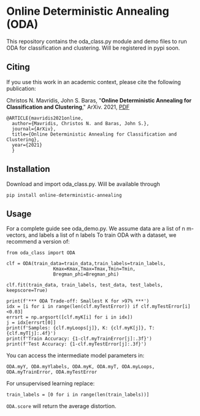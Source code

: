 # Online Deterministic Annealing (ODA)
 
This repository contains the oda_class.py module and demo files to run ODA for classification and clustering.
Will be registered in pypi soon.

## Citing
If you use this work in an academic context, please cite the following publication:

Christos N. Mavridis, John S. Baras, 
"**Online Deterministic Annealing for Classification and Clustering**,"
ArXiv. 2021, [PDF](link_to_pdf)

    @ARTICLE{mavridis2021online,
	  author={Mavridis, Christos N. and Baras, John S.},
	  journal={ArXiv}, 
	  title={Online Deterministic Annealing for Classification and Clustering}, 
	  year={2021}
	  }  
	  
## Installation

Download and import oda_class.py.
Will be available through 

    pip install online-deterministic-annealing
	
## Usage

For a complete guide see oda_demo.py.
We assume data are a list of n m-vectors, and labels a list of n labels
To train ODA with a dataset, we recommend a version of:

    from oda_class import ODA 
    
    clf = ODA(train_data=train_data,train_labels=train_labels,
                     Kmax=Kmax,Tmax=Tmax,Tmin=Tmin,
                     Bregman_phi=Bregman_phi)

    clf.fit(train_data, train_labels, test_data, test_labels, keepscore=True)
    
    print(f'*** ODA Trade-off: Smallest K for >97% ***')
    idx = [i for i in range(len(clf.myTestError)) if clf.myTestError[i]<0.03]
    errsrt = np.argsort([clf.myK[i] for i in idx])
    j = idx[errsrt[0]]
    print(f'Samples: {clf.myLoops[j]}, K: {clf.myK[j]}, T: {clf.myT[j]:.4f}')
    print(f'Train Accuracy: {1-clf.myTrainError[j]:.3f}') 
    print(f'Test Accuracy: {1-clf.myTestError[j]:.3f}')    

You can access the intermediate model parameters in:

    ODA.myY, ODA.myYlabels, ODA.myK, ODA.myT, ODA.myLoops, ODA.myTrainError, ODA.myTestError

For unsupervised learning replace:

    train_labels = [0 for i in range(len(train_labels))] 

`ODA.score` will return the average distortion. 
